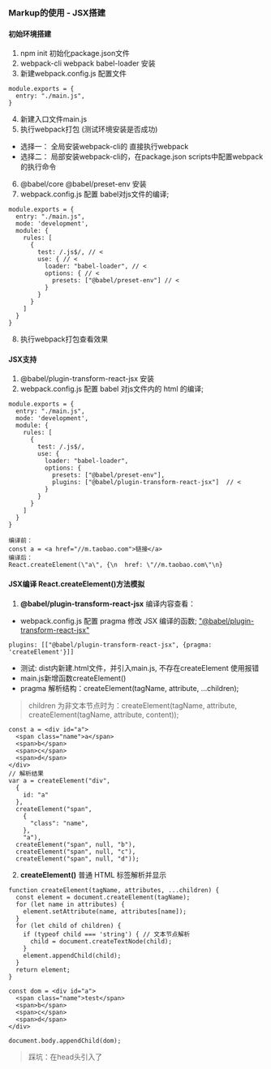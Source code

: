 ### Markup的使用 - JSX搭建

#### 初始环境搭建
1. npm init 初始化package.json文件
2. webpack-cli webpack babel-loader 安装
3. 新建webpack.config.js 配置文件
```JS
module.exports = {
  entry: "./main.js",
}
```
4. 新建入口文件main.js
5. 执行webpack打包 (测试环境安装是否成功)
  - 选择一： 全局安装webpack-cli的 直接执行webpack
  - 选择二： 局部安装webpack-cli的，在package.json scripts中配置webpack的执行命令
6. @babel/core @babel/preset-env 安装
7. webpack.config.js 配置 babel对js文件的编译;
```JS
module.exports = {
  entry: "./main.js",
  mode: 'development',
  module: {
    rules: [
      {
        test: /.js$/, // <
        use: { // < 
          loader: "babel-loader", // <
          options: { // <
            presets: ["@babel/preset-env"] // <
          }
        }
      }
    ]
  }
}
```
8. 执行webpack打包查看效果
 
#### JSX支持
1. @babel/plugin-transform-react-jsx 安装
2. webpack.config.js 配置 babel 对js文件内的 html 的编译;
```JS
module.exports = {
  entry: "./main.js",
  mode: 'development',
  module: {
    rules: [
      {
        test: /.js$/,
        use: {
          loader: "babel-loader",
          options: {
            presets: ["@babel/preset-env"],
            plugins: ["@babel/plugin-transform-react-jsx"]  // <
          }
        }
      }
    ]
  }
}
```
```JS
编译前：
const a = <a href="//m.taobao.com">链接</a>
编译后：
React.createElement(\"a\", {\n  href: \"//m.taobao.com\"\n}
```

#### JSX编译 React.createElement()方法模拟
1. **@babel/plugin-transform-react-jsx** 编译内容查看：
  - webpack.config.js 配置 pragma 修改 JSX 编译的函数; ["@babel/plugin-transform-react-jsx"](https://babeljs.io/docs/en/babel-plugin-transform-react-jsx#options)
  ```JS
  plugins: [["@babel/plugin-transform-react-jsx", {pragma: 'createElement'}]]
  ```
  - 测试: dist内新建.html文件，并引入main.js, 不存在createElement 使用报错
  - main.js新增函数createElement()
  - pragma 解析结构：createElement(tagName, attribute, ...children);
  > children 为非文本节点时为：createElement(tagName, attribute, createElement(tagName, attribute, content));
  ```JS
  const a = <div id="a">
    <span class="name">a</span>
    <span>b</span>
    <span>c</span>
    <span>d</span>
  </div>
  // 解析结果
  var a = createElement("div",
    {
      id: "a"
    },
    createElement("span",
      {
        "class": "name",
      },
      "a"),
    createElement("span", null, "b"),
    createElement("span", null, "c"),
    createElement("span", null, "d"));
  ```
2. **createElement()** 普通 HTML 标签解析并显示
  ```JS
  function createElement(tagName, attributes, ...children) {
    const element = document.createElement(tagName);
    for (let name in attributes) {
      element.setAttribute(name, attributes[name]);
    }
    for (let child of children) {
      if (typeof child === 'string') { // 文本节点解析
        child = document.createTextNode(child);
      }
      element.appendChild(child);
    }
    return element;
  }

  const dom = <div id="a">
    <span class="name">test</span>
    <span>b</span>
    <span>c</span>
    <span>d</span>
  </div>

  document.body.appendChild(dom);
  ```
  > 踩坑：在head头引入了<script>内引入main.js, 执行编译后文件，报错：Uncaught TypeError: Cannot read property 'appendChild' of null
  >> 把js放在了head中, 而document.body的是在body中的东西; html整体上是至上而下的流程，因此需要将js从head中放置到body中才可以

3. **createElement(tagName, attribute, ...children)** 非 HTML 标签解析并显示
  > 普通的 HTML 标签 tagName 为字符串， 非 HTML 标签时 tagName 为 function;
  - 反向思路：用方法(mountTo)把节点添加到父节点下
  ```js
  createElement(){ // 仅修改 tagName 的处理
    let element;
    if (typeof tagName === 'string') {
      element = document.createElement(tagName);
    } else {
      element = new tagName; // 非 HTML 标签的返回的的tagName 为 function
    }
    ...
  }
  class DIV{
    constructor() {
      this.root = document.createElement('div');
    }
    setAttribute(name, value) {
      this.root.setAttribute(name, value);
    }
    appendChild(child) {
      this.root.appendChild(child);
    }
    mountTo(parent) {
      parent.appendChild(this.root);
    }
  }

  const dom = <DIV id="a">
    <span class="name">test</span>
    <span>b</span>
    <span>c</span>
    <span>d</span>
  </DIV>

  dom.mountTo(document.body);
  ```